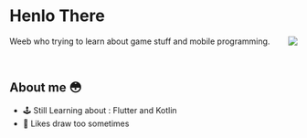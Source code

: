# Henlo There 
Weeb who trying to learn about game stuff and mobile programming.
<img align='right' src="https://lanyard.cnrad.dev/api/302122399409766401">

&nbsp;
&nbsp;
&nbsp;

## About me 😳

- 🕹 Still Learning about : Flutter and Kotlin
- 🎨 Likes draw too sometimes

